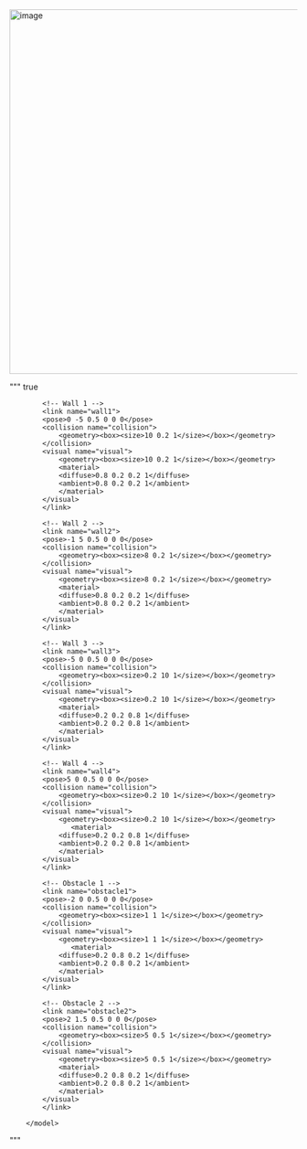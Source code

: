 
<img width="856" height="638" alt="image" src="https://github.com/user-attachments/assets/983259f7-7cc7-4323-b362-d33c032a5c5a" />

"""
<model name="maze_model">
            <static>true</static>

            <!-- Wall 1 -->
            <link name="wall1">
            <pose>0 -5 0.5 0 0 0</pose>
            <collision name="collision">
                <geometry><box><size>10 0.2 1</size></box></geometry>
            </collision>
            <visual name="visual">
                <geometry><box><size>10 0.2 1</size></box></geometry>
                <material>
                <diffuse>0.8 0.2 0.2 1</diffuse>
                <ambient>0.8 0.2 0.2 1</ambient>
                </material>
            </visual>
            </link>

            <!-- Wall 2 -->
            <link name="wall2">
            <pose>-1 5 0.5 0 0 0</pose>
            <collision name="collision">
                <geometry><box><size>8 0.2 1</size></box></geometry>
            </collision>
            <visual name="visual">
                <geometry><box><size>8 0.2 1</size></box></geometry>
                <material>
                <diffuse>0.8 0.2 0.2 1</diffuse>
                <ambient>0.8 0.2 0.2 1</ambient>
                </material>
            </visual>
            </link>

            <!-- Wall 3 -->
            <link name="wall3">
            <pose>-5 0 0.5 0 0 0</pose>
            <collision name="collision">
                <geometry><box><size>0.2 10 1</size></box></geometry>
            </collision>
            <visual name="visual">
                <geometry><box><size>0.2 10 1</size></box></geometry>
                <material>
                <diffuse>0.2 0.2 0.8 1</diffuse>
                <ambient>0.2 0.2 0.8 1</ambient>
                </material>
            </visual>
            </link>

            <!-- Wall 4 -->
            <link name="wall4">
            <pose>5 0 0.5 0 0 0</pose>
            <collision name="collision">
                <geometry><box><size>0.2 10 1</size></box></geometry>
            </collision>
            <visual name="visual">
                <geometry><box><size>0.2 10 1</size></box></geometry>
                   <material>
                <diffuse>0.2 0.2 0.8 1</diffuse>
                <ambient>0.2 0.2 0.8 1</ambient>
                </material>
            </visual>
            </link>

            <!-- Obstacle 1 -->
            <link name="obstacle1">
            <pose>-2 0 0.5 0 0 0</pose>
            <collision name="collision">
                <geometry><box><size>1 1 1</size></box></geometry>
            </collision>
            <visual name="visual">
                <geometry><box><size>1 1 1</size></box></geometry>
                   <material>
                <diffuse>0.2 0.8 0.2 1</diffuse>
                <ambient>0.2 0.8 0.2 1</ambient>
                </material>
            </visual>
            </link>

            <!-- Obstacle 2 -->
            <link name="obstacle2">
            <pose>2 1.5 0.5 0 0 0</pose>
            <collision name="collision">
                <geometry><box><size>5 0.5 1</size></box></geometry>
            </collision>
            <visual name="visual">
                <geometry><box><size>5 0.5 1</size></box></geometry>
                <material>
                <diffuse>0.2 0.8 0.2 1</diffuse>
                <ambient>0.2 0.8 0.2 1</ambient>
                </material>
            </visual>
            </link>

        </model>
"""
